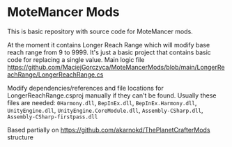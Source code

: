 # MoteMancer Mods

This is basic repository with source code for MoteMancer mods.

At the moment it contains Longer Reach Range which will modify base reach range from 9 to 9999. It's just a basic project that contains basic code for replacing a single value. Main logic file https://github.com/MaciejGorczyca/MoteMancerMods/blob/main/LongerReachRange/LongerReachRange.cs

Modify dependencies/references and file locations for LongerReachRange.csproj manually if they can't be found. Usually these files are needed: `0Harmony.dll`, `BepInEx.dll`, `BepInEx.Harmony.dll`, `UnityEngine.dll`, `UnityEngine.CoreModule.dll`, `Assembly-CSharp.dll`, `Assembly-CSharp-firstpass.dll`

Based partially on https://github.com/akarnokd/ThePlanetCrafterMods structure
